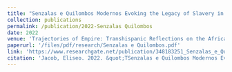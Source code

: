 ```yaml
---
title: "Senzalas e Quilombos Modernos Evoking the Legacy of Slavery in Brazilian Hip Hop"
collection: publications
permalink: /publication/2022-Senzalas Quilombos
date: 2022
venue: 'Trajectories of Empire: Transhispanic Reflections on the African Diaspora'
paperurl: '/files/pdf/research/Senzalas e Quilombos.pdf'
link: 'https://www.researchgate.net/publication/348183251_Senzalas_e_Quilombos_Modernos_Evoking_the_Legacy_of_Slavery_in_Brazilian_Hip_Hop'
citation: 'Jacob, Eliseo. 2022. &quot;TSenzalas e Quilombos Modernos Evoking the Legacy of Slavery in Brazilian Hip Hop.&quot; <i>Trajectories of Empire: Transhispanic Reflections on the African Diaspora.</i> Ed. Jerome Branche. Vanderbilt University Press: 245-264.'
---
```

